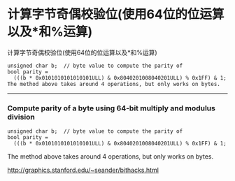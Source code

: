 #  计算字节奇偶校验位(使用64位的位运算以及*和%运算) 

计算字节奇偶校验位(使用64位的位运算以及*和%运算) 
```
unsigned char b;  // byte value to compute the parity of
bool parity = 
  (((b * 0x0101010101010101ULL) & 0x8040201008040201ULL) % 0x1FF) & 1;
The method above takes around 4 operations, but only works on bytes. 
```
***

### Compute parity of a byte using 64-bit multiply and modulus division



```
unsigned char b;  // byte value to compute the parity of
bool parity = 
  (((b * 0x0101010101010101ULL) & 0x8040201008040201ULL) % 0x1FF) & 1;
```

The method above takes around 4 operations, but only works on bytes.

http://graphics.stanford.edu/~seander/bithacks.html